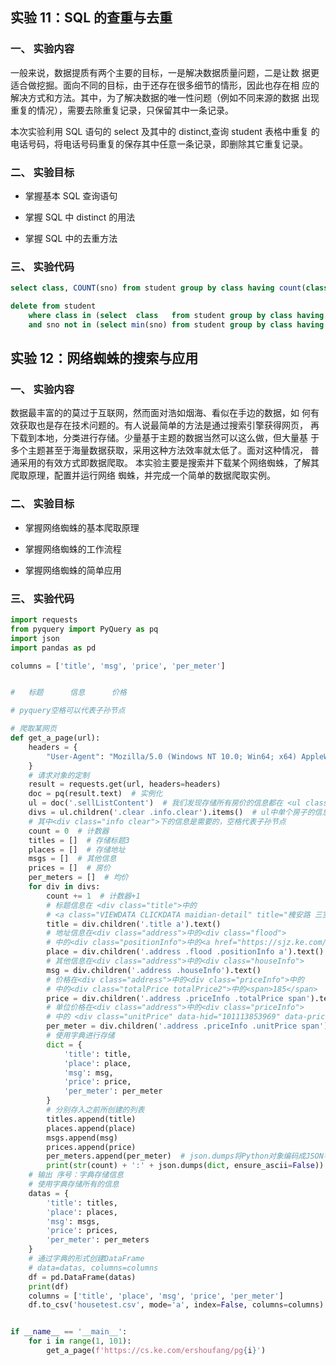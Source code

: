 ## 实验 11：SQL 的查重与去重

### 一、 实验内容

一般来说，数据提质有两个主要的目标，一是解决数据质量问题，二是让数 据更适合做挖掘。面向不同的目标，由于还存在很多细节的情形，因此也存在相 应的解决方式和方法。其中，为了解决数据的唯一性问题（例如不同来源的数据 出现重复的情况），需要去除重复记录，只保留其中一条记录。  
	
本次实验利用 SQL 语句的 select 及其中的 distinct,查询 student 表格中重复 的电话号码，将电话号码重复的保存其中任意一条记录，即删除其它重复记录。  

### 二、 实验目标

- 掌握基本 SQL 查询语句  

- 掌握 SQL 中 distinct 的用法  

- 掌握 SQL 中的去重方法   

### 三、 实验代码

```sql
select class, COUNT(sno) from student group by class having count(class) > 1;

delete from student 
	where class in (select  class	from student group by class having count(class) > 1)
	and sno not in (select min(sno) from student group by class having count(*) > 1);
```



## 实验 12：网络蜘蛛的搜索与应用

### 一、 实验内容 

数据最丰富的的莫过于互联网，然而面对浩如烟海、看似在手边的数据，如 何有效获取也是存在技术问题的。有人说最简单的方法是通过搜索引擎获得网页， 再下载到本地，分类进行存储。少量基于主题的数据当然可以这么做，但大量基 于多个主题甚至于海量数据获取，采用这种方法效率就太低了。面对这种情况， 普通采用的有效方式即数据爬取。 本实验主要是搜索并下载某个网络蜘蛛，了解其爬取原理，配置并运行网络 蜘蛛，并完成一个简单的数据爬取实例。

###  二、 实验目标 

- 掌握网络蜘蛛的基本爬取原理 

- 掌握网络蜘蛛的工作流程 

- 掌握网络蜘蛛的简单应用 

### 三、 实验代码

```python
import requests
from pyquery import PyQuery as pq
import json
import pandas as pd

columns = ['title', 'msg', 'price', 'per_meter']


#   标题      信息      价格

# pyquery空格可以代表子孙节点

# 爬取某网页
def get_a_page(url):
    headers = {
        "User-Agent": "Mozilla/5.0 (Windows NT 10.0; Win64; x64) AppleWebKit/537.36 (KHTML, like Gecko) Chrome/93.0.4577.63 Safari/537.36"
    }
    # 请求对象的定制
    result = requests.get(url, headers=headers)
    doc = pq(result.text)  # 实例化
    ul = doc('.sellListContent')  # 我们发现存储所有房价的信息都在 <ul class="sellListContent" log-mod="list"> 中，首先获取ul内容
    divs = ul.children('.clear .info.clear').items()  # ul中单个房子的信息都存储在<li class="clear">中；
    # 其中<div class="info clear">下的信息是需要的，空格代表子孙节点
    count = 0  # 计数器
    titles = []  # 存储标题3
    places = []  # 存储地址
    msgs = []  # 其他信息
    prices = []  # 房价
    per_meters = []  # 均价
    for div in divs:
        count += 1  # 计数器+1
        # 标题信息在 <div class="title">中的
        # <a class="VIEWDATA CLICKDATA maidian-detail" title="槐安路 三室两卫...
        title = div.children('.title a').text()
        # 地址信息在<div class="address">中的<div class="flood">
        # 中的<div class="positionInfo">中的<a href="https://sjz.ke.com/xiaoqu/3211056036908/">
        place = div.children('.address .flood .positionInfo a').text()
        # 其他信息在<div class="address">中的<div class="houseInfo">
        msg = div.children('.address .houseInfo').text()
        # 价格在<div class="address">中的<div class="priceInfo">中的
        # 中的<div class="totalPrice totalPrice2">中的<span>185</span>
        price = div.children('.address .priceInfo .totalPrice span').text()
        # 单位价格在<div class="address">中的<div class="priceInfo">
        # 中的 <div class="unitPrice" data-hid="101113853969" data-price="">中的 <span>15,871元/平</span>
        per_meter = div.children('.address .priceInfo .unitPrice span').text()
        # 使用字典进行存储
        dict = {
            'title': title,
            'place': place,
            'msg': msg,
            'price': price,
            'per_meter': per_meter
        }
        # 分别存入之前所创建的列表
        titles.append(title)
        places.append(place)
        msgs.append(msg)
        prices.append(price)
        per_meters.append(per_meter)  # json.dumps将Python对象编码成JSON字符串
        print(str(count) + ':' + json.dumps(dict, ensure_ascii=False))
    # 输出 序号：字典存储信息
    # 使用字典存储所有的信息
    datas = {
        'title': titles,
        'place': places,
        'msg': msgs,
        'price': prices,
        'per_meter': per_meters
    }
    # 通过字典的形式创建DataFrame
    # data=datas, columns=columns
    df = pd.DataFrame(datas)
    print(df)
    columns = ['title', 'place', 'msg', 'price', 'per_meter']
    df.to_csv('housetest.csv', mode='a', index=False, columns=columns)


if __name__ == '__main__':
    for i in range(1, 101):
        get_a_page(f'https://cs.ke.com/ershoufang/pg{i}')

```























